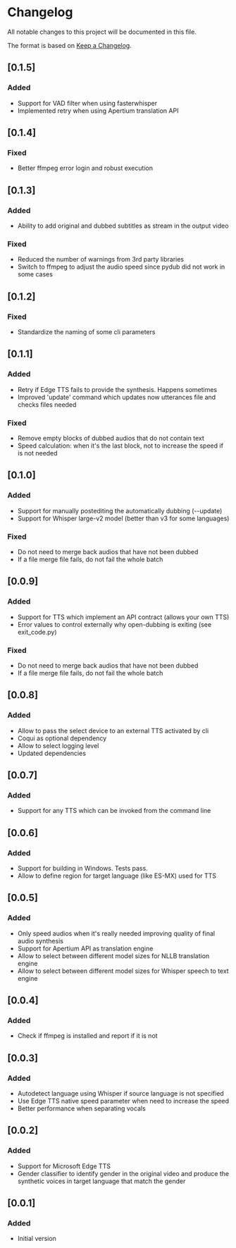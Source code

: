# Changelog

All notable changes to this project will be documented in this file.

The format is based on [Keep a Changelog](https://keepachangelog.com/en/1.0.0/).

## [0.1.5]

### Added
- Support for VAD filter when using fasterwhisper
- Implemented retry when using Apertium translation API

## [0.1.4]

### Fixed
- Better ffmpeg error login and robust execution

## [0.1.3]

### Added
- Ability to add original and dubbed subtitles as stream in the output video

### Fixed
- Reduced the number of warnings from 3rd party libraries
- Switch to ffmpeg to adjust the audio speed since pydub did not work in some cases

## [0.1.2]

### Fixed
- Standardize the naming of some cli parameters

## [0.1.1]

### Added
- Retry if Edge TTS fails to provide the synthesis. Happens sometimes
- Improved 'update' command which updates now utterances file and checks files needed

### Fixed
- Remove empty blocks of dubbed audios that do not contain text
- Speed calculation: when it's the last block, not to increase the speed if is not needed

## [0.1.0]

### Added
- Support for manually postediting the automatically dubbing (--update)
- Support for Whisper large-v2 model (better than v3 for some languages)

### Fixed
- Do not need to merge back audios that have not been dubbed
- If a file merge file fails, do not fail the whole batch

## [0.0.9]

### Added
- Support for TTS which implement an API contract (allows your own TTS)
- Error values to control externally why open-dubbing is exiting (see exit_code.py)

### Fixed
- Do not need to merge back audios that have not been dubbed
- If a file merge file fails, do not fail the whole batch

## [0.0.8]

### Added
- Allow to pass the select device to an external TTS activated by cli
- Coqui as optional dependency
- Allow to select logging level
- Updated dependencies

## [0.0.7]

### Added
- Support for any TTS which can be invoked from the command line

## [0.0.6]

### Added
- Support for building in Windows. Tests pass.
- Allow to define region for target language (like ES-MX) used for TTS

## [0.0.5]

### Added

- Only speed audios when it's really needed improving quality of final audio synthesis
- Support for Apertium API as translation engine
- Allow to select between different model sizes for NLLB translation engine
- Allow to select between different model sizes for Whisper speech to text engine

## [0.0.4]

### Added

- Check if ffmpeg is installed and report if it is not

## [0.0.3]

### Added

- Autodetect language using Whisper if source language is not specified
- Use Edge TTS native speed parameter when need to increase the speed
- Better performance when separating vocals

## [0.0.2]

### Added

- Support for Microsoft Edge TTS
- Gender classifier to identify gender in the original video and produce the synthetic voices in target language that match the gender

## [0.0.1]

### Added
- Initial version
